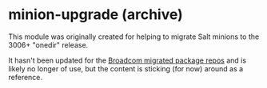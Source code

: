# minion-upgrade (archive)

This module was originally created for helping to migrate Salt minions to the 3006+ "onedir" release.

It hasn't been updated for the [Broadcom migrated package repos](https://saltproject.io/blog/post-migration-salt-project-faqs/) and is likely no longer of use, but the content is sticking (for now) around as a reference.
